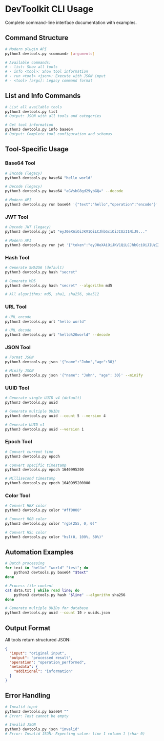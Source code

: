 # DevToolkit CLI Usage

Complete command-line interface documentation with examples.

## Command Structure

```bash
# Modern plugin API
python3 devtools.py <command> [arguments]

# Available commands:
# - list: Show all tools
# - info <tool>: Show tool information  
# - run <tool> <json>: Execute with JSON input
# - <tool> [args]: Legacy command format
```

## List and Info Commands

```bash
# List all available tools
python3 devtools.py list
# Output: JSON with all tools and categories

# Get tool information
python3 devtools.py info base64
# Output: Complete tool configuration and schemas
```

## Tool-Specific Usage

### Base64 Tool
```bash
# Encode (legacy)
python3 devtools.py base64 "hello world"

# Decode (legacy)  
python3 devtools.py base64 "aGVsbG8gd29ybGQ=" --decode

# Modern API
python3 devtools.py run base64 '{"text":"hello","operation":"encode"}'
```

### JWT Tool
```bash
# Decode JWT (legacy)
python3 devtools.py jwt "eyJ0eXAiOiJKV1QiLCJhbGciOiJIUzI1NiJ9..."

# Modern API
python3 devtools.py run jwt '{"token":"eyJ0eXAiOiJKV1QiLCJhbGciOiJIUzI1NiJ9..."}'
```

### Hash Tool
```bash
# Generate SHA256 (default)
python3 devtools.py hash "secret"

# Generate MD5
python3 devtools.py hash "secret" --algorithm md5

# All algorithms: md5, sha1, sha256, sha512
```

### URL Tool  
```bash
# URL encode
python3 devtools.py url "hello world"

# URL decode
python3 devtools.py url "hello%20world" --decode
```

### JSON Tool
```bash
# Format JSON
python3 devtools.py json '{"name":"John","age":30}'

# Minify JSON
python3 devtools.py json '{"name": "John", "age": 30}' --minify
```

### UUID Tool
```bash
# Generate single UUID v4 (default)
python3 devtools.py uuid

# Generate multiple UUIDs
python3 devtools.py uuid --count 5 --version 4

# Generate UUID v1
python3 devtools.py uuid --version 1
```

### Epoch Tool
```bash
# Convert current time
python3 devtools.py epoch

# Convert specific timestamp
python3 devtools.py epoch 1640995200

# Millisecond timestamp
python3 devtools.py epoch 1640995200000
```

### Color Tool
```bash
# Convert HEX color
python3 devtools.py color "#ff0000"

# Convert RGB color
python3 devtools.py color "rgb(255, 0, 0)"

# Convert HSL color  
python3 devtools.py color "hsl(0, 100%, 50%)"
```

## Automation Examples

```bash
# Batch processing
for text in "hello" "world" "test"; do
    python3 devtools.py base64 "$text"
done

# Process file content
cat data.txt | while read line; do
    python3 devtools.py hash "$line" --algorithm sha256
done

# Generate multiple UUIDs for database
python3 devtools.py uuid --count 10 > uuids.json
```

## Output Format

All tools return structured JSON:

```json
{
  "input": "original input",
  "output": "processed result", 
  "operation": "operation_performed",
  "metadata": {
    "additional": "information"
  }
}
```

## Error Handling

```bash
# Invalid input
python3 devtools.py base64 ""
# Error: Text cannot be empty

# Invalid JSON
python3 devtools.py json "invalid"  
# Error: Invalid JSON: Expecting value: line 1 column 1 (char 0)
```

